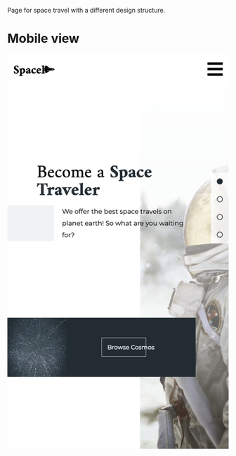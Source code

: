 Page for space travel with a different design structure.

# Mobile view

![Screenshot of my mobile view](img/ScreenShotMobile.png?raw=true)
